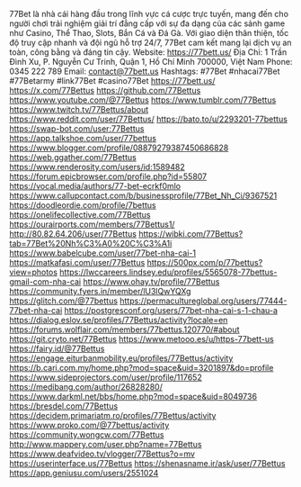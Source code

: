 77Bet là nhà cái hàng đầu trong lĩnh vực cá cược trực tuyến, mang đến cho người chơi trải nghiệm giải trí đẳng cấp với sự đa dạng của các sảnh game như Casino, Thể Thao, Slots, Bắn Cá và Đá Gà. Với giao diện thân thiện, tốc độ truy cập nhanh và đội ngũ hỗ trợ 24/7, 77Bet cam kết mang lại dịch vụ an toàn, công bằng và đáng tin cậy.
Website: https://77bett.us/
Địa Chỉ: 1 Trần Đình Xu, P. Nguyễn Cư Trinh, Quận 1, Hồ Chí Minh 700000, Việt Nam
Phone: 0345 222 789
Email: contact@77bett.us
Hashtags: #77Bet #nhacai77Bet #77Betarmy #link77Bet #casino77Bet
https://77bett.us/
https://x.com/77Bettus
https://github.com/77Bettus
https://www.youtube.com/@77Bettus
https://www.tumblr.com/77Bettus
https://www.twitch.tv/77Bettus/about
https://www.reddit.com/user/77Bettus/
https://bato.to/u/2293201-77bettus
https://swap-bot.com/user:77Bettus
https://app.talkshoe.com/user/77bettus
https://www.blogger.com/profile/08879279387450686828
https://web.ggather.com/77Bettus
https://www.renderosity.com/users/id:1589482
https://forum.epicbrowser.com/profile.php?id=55807
https://vocal.media/authors/77-bet-ecrkf0mlo
https://www.callupcontact.com/b/businessprofile/77Bet_Nh_Ci/9367521
https://doodleordie.com/profile/7bettus
https://onelifecollective.com/77Bettus
https://ourairports.com/members/77Bettus1/
http://80.82.64.206/user/77Bettus
https://wibki.com/77Bettus?tab=77Bet%20Nh%C3%A0%20C%C3%A1i
https://www.babelcube.com/user/77bet-nha-cai-1
https://matkafasi.com/user/77Bettus
https://500px.com/p/77bettus?view=photos
https://lwccareers.lindsey.edu/profiles/5565078-77bettus-gmail-com-nha-cai
https://www.ohay.tv/profile/77Bettus
https://community.fyers.in/member/lU3lQwYQXg
https://glitch.com/@77bettus
https://permacultureglobal.org/users/77444-77bet-nha-cai
https://postgresconf.org/users/77bet-nha-cai-s-1-chau-a
https://dialog.eslov.se/profiles/77Bettus/activity?locale=en
https://forums.wolflair.com/members/77bettus.120770/#about
https://git.cryto.net/77Bettus
https://www.metooo.es/u/https-77bett-us
https://fairy.id/@77Bettus
https://engage.eiturbanmobility.eu/profiles/77Bettus/activity
https://b.cari.com.my/home.php?mod=space&uid=3201897&do=profile
https://www.sideprojectors.com/user/profile/117652
https://medibang.com/author/26828280/
https://www.darkml.net/bbs/home.php?mod=space&uid=8049736
https://bresdel.com/77Bettus
https://decidem.primariatm.ro/profiles/77Bettus/activity
https://www.proko.com/@77bettus/activity
https://community.wongcw.com/77Bettus
http://www.mappery.com/user.php?name=77Bettus
https://www.deafvideo.tv/vlogger/77Bettus?o=mv
https://userinterface.us/77Bettus
https://shenasname.ir/ask/user/77Bettus
https://app.geniusu.com/users/2551024